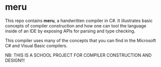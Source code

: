 # meru
This repo contains **meru**, a handwritten compiler in C#. It illustrates basic
concepts of compiler construction and how one can tool the language inside of an
IDE by exposing APIs for parsing and type checking.

This compiler uses many of the concepts that you can find in the Microsoft
C# and Visual Basic compilers.


NB: THIS IS A SCHOOL PROJECT FOR COMPILER CONSTRUCTION AND DESIGN!!!
